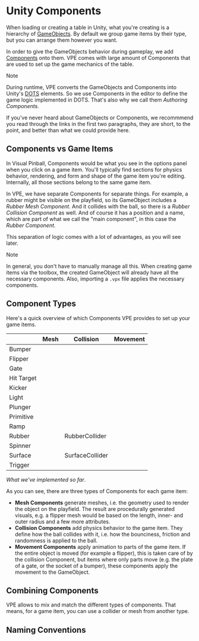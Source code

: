 # Unity Components

When loading or creating a table in Unity, what you're creating is a hierarchy of [GameObjects](https://docs.unity3d.com/Manual/GameObjects.html). By default we group game items by their type, but you can arrange them however you want.

In order to give the GameObjects behavior during gameplay, we add [Components](https://docs.unity3d.com/Manual/Components.html) onto them. VPE comes with large amount of Components that are used to set up the game mechanics of the table.

> [!note]
> During runtime, VPE converts the GameObjects and Components into Unity's [DOTS](https://unity.com/dots) elements. So we use Components in the editor to define the game logic implemented in DOTS. That's also why we call them *Authoring Components*.

If you've never heard about GameObjects or Components, we recommmend you read through the links in the first two paragraphs, they are short, to the point, and better than what we could provide here.

## Components vs Game Items

In Visual Pinball, Components would be what you see in the options panel when you click on a game item. You'll typically find sections for physics behavior, rendering, and form and shape of the game item you're editing. Internally, all those sections belong to the same game item.

In VPE, we have separate Components for separate things. For example, a rubber might be visible on the playfield, so its GameObject includes a *Rubber Mesh Component*. And it collides with the ball, so there is a *Rubber Collision Component* as well. And of course it has a position and a name, which are part of what we call the "main component", in this case the *Rubber Component*.

This separation of logic comes with a lot of advantages, as you will see later.

> [!note]
> In general, you don't have to manually manage all this. When creating game items via the toolbox, the created GameObject will already have all the necessary components. Also, importing a `.vpx` file applies the necessary components.


## Component Types

Here's a quick overview of which Components VPE provides to set up your game items.

|            | Mesh | Collision       | Movement |
|------------|------|-----------------|----------|
| Bumper     |      |                 |          |
| Flipper    |      |                 |          |
| Gate       |      |                 |          |
| Hit Target |      |                 |          |
| Kicker     |      |                 |          |
| Light      |      |                 |          |
| Plunger    |      |                 |          |
| Primitive  |      |                 |          |
| Ramp       |      |                 |          |
| Rubber     |      | RubberCollider  |          |
| Spinner    |      |                 |          |
| Surface    |      | SurfaceCollider |          |
| Trigger    |      |                 |          |

*What we've implemented so far*.

As you can see, there are three types of Components for each game item:

- **Mesh Components** generate meshes, i.e. the geometry used to render the object on the playfield. The result are procedurally generated visuals, e.g. a flipper mesh would be based on the length, inner- and outer radius and a few more attributes.
- **Collision Components** add physics behavior to the game item. They define how the ball collides with it, i.e. how the bounciness, friction and randomness is applied to the ball.
- **Movement Components** apply animation to parts of the game item. If the entire object is moved (for example a flipper), this is taken care of by the collision Component, but items where only parts move (e.g. the plate of a gate, or the socket of a bumper), these components apply the movement to the GameObject.

## Combining Components

VPE allows to mix and match the different types of components. That means, for a game item, you can use a collider or mesh from another type.

## Naming Conventions
